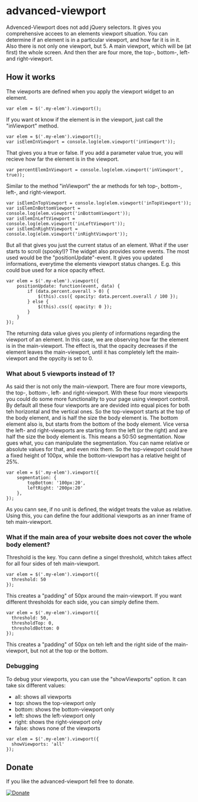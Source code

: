 # advanced-viewport

Advenced-Viewport does not add jQuery selectors. It gives you comprehensive accees to an elements viewport situation. You can determine if an element is in a particular viewport, and how far it is in it. Also there is not only one viewport, but 5. A main viewport, which will be (at first) the whole screen. And then ther are four more, the top-, bottom-, left- and right-viewport.

## How it works
The viewports are defined when you apply the viewport widget to an element.
```
var elem = $('.my-elem').viewport();
```
If you want ot know if the element is in the viewport, just call the "inViewport" method.
```
var elem = $('.my-elem').viewport();
var isElemInViewport = console.log(elem.viewport('inViewport'));
```
That gives you a true or false. If you add a parameter value true, you will recieve how far the element is in the viewport.
```
var percentElemInViewport = console.log(elem.viewport('inViewport', true));
```
Similar to the method "inViewport" the ar methods for teh top-, bottom-, left-, and right-viewport.
```
var isElemInTopViewport = console.log(elem.viewport('inTopViewport'));
var isElemInBottomViewport = console.log(elem.viewport('inBottomViewport'));
var isElemInLeftViewport = console.log(elem.viewport('inLeftViewport'));
var isElemInRightViewport = console.log(elem.viewport('inRightViewport'));
```
But all that gives you just the current status of an element. What if the user starts to scroll (spooky!)? The widget also provides some events. The most used would be the "positionUpdate"-event. It gives you updated informations, everytime the elements viewport status changes. E.g. this could bue used for a nice opacity effect.
```
var elem = $('.my-elem').viewport({
    positionUpdate: function(event, data) {
        if (data.percent.overall > 0) {
            $(this).css({ opacity: data.percent.overall / 100 });
        } else {
            $(this).css({ opacity: 0 });
        }
    }
});
```
The returning data value gives you plenty of informations regarding the viewport of an element. In this case, we are observing how far the element is in the main-viewport. The effect is, that the opacity decreases if the element leaves the main-viewport, until it has completely left the main-viewport and the opycity is set to 0.

### What about 5 viewports instead of 1?
As said ther is not only the main-viewport. There are four more viewports, the top-, bottom-, left- and right-viewport. With these four more viewports you could do some more functionality to your page using viewport controll. By default all these four viewports are are devided into equal pices for both teh horizontal and the vertical ones. So the top-viewport starts at the top of the body element, and is half the size the body element is. The bottom element also is, but starts from the bottom of the body element. Vice versa the left- and right-viewports are starting form the left (or the right) and are half the size the body element is. This means a 50:50 segmentation.
Now gues what, you can manipulate the segmentation. You can name relative or absolute values for that, and even mix them. So the top-viewport could have a fixed height of 100px, while the bottom-viewport has a relative height of 25%.
```
var elem = $('.my-elem').viewport({
    segmentation: {
        topBottom: '100px:20',
        leftRight: '200px:20'
    },
});
```
As you cann see, if no unit is defined, the widget treats the value as relative. Using this, you can define the four additional viewports as an inner frame of teh main-viewport.

### What if the main area of your website does not cover the whole body element?
Threshold is the key. You cann define a singel threshold, whitch takes affect for all four sides of teh main-viewport.
```
var elem = $('.my-elem').viewport({
  threshold: 50
});
```
This creates a "padding" of 50px around the main-viewport. If you want different thresholds for each side, you can simply define them.
```
var elem = $('.my-elem').viewport({
  threshold: 50,
  thresholdTop: 0,
  thresholdBottom: 0
});
```
This creates a "padding" of 50px on teh left and the right side of the main-viewport, but not at the top or the bottom.

### Debugging
To debug your viewports, you can use the "showViewports" option. It can take six different values:
- all: shows all viewports
- top: shows the top-viewport only
- bottom: shows the bottom-viewport only
- left: shows the left-viewport only
- right: shows the right-viewport only
- false: shows none of the viewports
```
var elem = $('.my-elem').viewport({
  showViewports: 'all'
});
```

## Donate
If you like the advanced-viewport fell free to donate.

[![Donate](https://img.shields.io/badge/Donate-PayPal-green.svg)](https://www.paypal.com/cgi-bin/webscr?cmd=_s-xclick&hosted_button_id=NKF9RJSJY7LHU)
